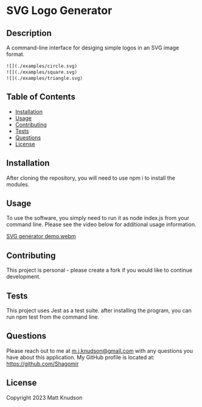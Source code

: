 # SVG Logo Generator
  
 
  ## Description
  
  A command-line interface for desiging simple logos in an SVG image format. 

    ![](./examples/circle.svg)
    ![](./examples/square.svg)
    ![](./examples/triangle.svg)
  
  ## Table of Contents
  
  - [Installation](#installation)
  - [Usage](#usage)
  - [Contributing](#contributing)
  - [Tests](#tests)
  - [Questions](#questions)
  - [License](#license)
  
  ## Installation
  
  After cloning the repository, you will need to use npm i to install the modules. 
  
  ## Usage
  
  To use the software, you simply need to run it as node index.js from your command line. Please see the video below for additional usage information. 
  
  [SVG generator demo.webm](https://github.com/Shagomir/SVG-logo-generator/assets/51217532/c31a06c8-8a51-4bf9-8e8b-3fb7ebbd132e)

  ## Contributing
  
  This project is personal - please create a fork if you would like to continue development. 
  
  ## Tests
  
  This project uses Jest as a test suite. after installing the program, you can run npm test from the command line.
  
  ## Questions
  
  Please reach out to me at <m.j.knudson@gmail.com> with any questions you have about this application. My GitHub profile is located at: <https://github.com/Shagomir>
  
  ## License

  
  
  Copyright 2023 Matt Knudson

  


